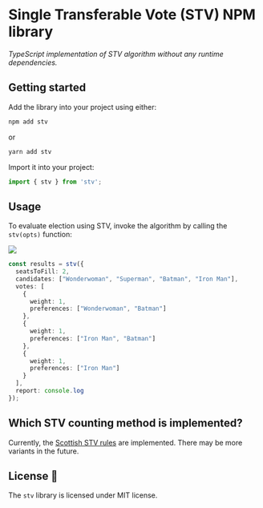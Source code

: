 # Single Transferable Vote (STV) NPM library

*TypeScript implementation of STV algorithm without any runtime dependencies.*

## Getting started

Add the library into your project using either:

```bash
npm add stv
```

or

```bash
yarn add stv
```

Import it into your project:

```typescript
import { stv } from 'stv';
```

## Usage

To evaluate election using STV, invoke the algorithm by calling the `stv(opts)` function:

![](http://www.giphy.com/gifs/Q93l2yEDrVsGhoRauM)

```typescript
const results = stv({
  seatsToFill: 2,
  candidates: ["Wonderwoman", "Superman", "Batman", "Iron Man"],
  votes: [
    {
      weight: 1,
      preferences: ["Wonderwoman", "Batman"]
    },
    {
      weight: 1,
      preferences: ["Iron Man", "Batman"]
    },
    {
      weight: 1,
      preferences: ["Iron Man"]
    }
  ],
  report: console.log
});
```

## Which STV counting method is implemented?

Currently, the [Scottish STV rules](https://www.opavote.com/methods/scottish-stv-rules) are implemented. There may be more variants in the future.

## License 📜

The `stv` library is licensed under MIT license.
